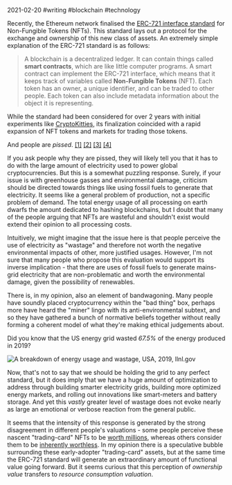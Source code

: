 2021-02-20 #writing #blockchain #technology

Recently, the Ethereum network finalised the [ERC-721 interface standard](https://eips.ethereum.org/EIPS/eip-721) for Non-Fungible Tokens (NFTs). This standard lays out a protocol for the exchange and ownership of this new class of assets. An extremely simple explanation of the ERC-721 standard is as follows:

> A blockchain is a decentralized ledger. It can contain things called **smart contracts**, which are like little computer programs. A smart contract can implement the ERC-721 interface, which means that it keeps track of variables called **Non-Fungible Tokens** (NFT). Each token has an owner, a unique identifier, and can be traded to other people. Each token can also include metadata information about the object it is representing.

While the standard had been considered for over 2 years with initial experiments like [CryptoKitties](https://www.cryptokitties.co/), its finalization coincided with a rapid expansion of NFT tokens and markets for trading those tokens.

And people are *pissed*. [[1]](https://mashable.com/article/nft-cryptocurrency-bad-environment-art/) [[2]](https://www.theverge.com/2021/3/15/22328203/nft-cryptoart-ethereum-blockchain-climate-change) [[3]](https://time.com/5947911/nft-environmental-toll/) [[4]](https://www.msnbc.com/opinion/bitcoin-nfts-other-crypto-fads-are-destroying-our-planet-n1261139)

If you ask people why they are pissed, they will likely tell you that it has to do with the large amount of electricity used to power global cryptocurrencies. But this is a somewhat puzzling response. Surely, if your issue is with greenhouse gasses and environmental damage, criticism should be directed towards things like using fossil fuels to generate that electricity. It seems like a general problem of production, not a specific problem of demand. The total energy usage of all processing on earth dwarfs the amount dedicated to hashing blockchains, but I doubt that many of the people arguing that NFTs are wasteful and shouldn't exist would extend their opinion to all processing costs.

Intuitively, we might imagine that the issue here is that people perceive the use of electricity as "wastage" and therefore not worth the negative environmental impacts of other, more justified usages. However, I'm not sure that many people who propose this evaluation would support its inverse implication - that there are uses of fossil fuels to generate mains-grid electricity that are non-problematic and worth the environmental damage, given the possibility of renewables.

There is, in my opinion, also an element of bandwagoning. Many people have soundly placed cryptocurrency within the "bad thing" box, perhaps more have heard the "miner" lingo with its anti-environmental subtext, and so they have gathered a bunch of normative beliefs together without really forming a coherent model of what they're making ethical judgements about.

Did you know that the US energy grid wasted *67.5%* of the energy produced in 2019?

![A breakdown of energy usage and wastage, USA, 2019, llnl.gov](https://flowcharts.llnl.gov/content/assets/images/charts/Energy/Energy_2019_United-States.png)

Now, that's not to say that we should be holding the grid to any perfect standard, but it does imply that we have a huge amount of optimization to address through building smarter electricity grids, building more optimized energy markets, and rolling out innovations like smart-meters and battery storage. And yet this *vastly* greater level of wastage does not evoke nearly as large an emotional or verbose reaction from the general public.

It seems that the intensity of this response is generated by the strong disagreement in different people's valuations - some people perceive these nascent "trading-card" NFTs to be [worth millions](https://www.forbes.com/sites/rachelsandler/2021/03/22/jack-dorseys-first-tweet-fetched-29-million-in-nft-sale-and-he-donated-proceeds-to-charity/), whereas others consider them to be [inherently worthless](https://www.bbc.com/news/technology-56371912). In my opinion there is a speculative bubble surrounding these early-adopter "trading-card" assets, but at the same time the ERC-721 standard will generate an extraordinary amount of functional value going forward. But it seems curious that this perception of *ownership value* transfers to *resource consumption valuation*.